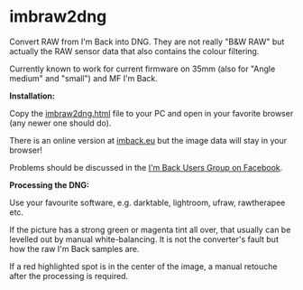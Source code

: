 # imbraw2dng
Convert RAW from I'm Back into DNG. They are not really "B&W RAW" but actually the RAW sensor data that also contains the colour filtering.

Currently known to work for current firmware on 35mm (also for "Angle medium" and "small") and MF I'm Back.

**Installation:**

Copy the [imbraw2dng.html](https://github.com/shyrodgau/imbraw2dng/raw/master/imbraw2dng.html) file to your PC and open in your favorite browser (any newer one should do).

There is an online version at [imback.eu](https://imback.eu/home/im-back-raw-dng-converter-ib35/) but the image data will stay in your browser!

Problems should be discussed in the [I'm Back Users Group on Facebook](https://www.facebook.com/groups/1212628099691211).

**Processing the DNG:**

Use your favourite software, e.g. darktable, lightroom, ufraw, rawtherapee etc.

If the picture has a strong green or magenta tint all over, that usually can be levelled out by manual white-balancing. It is not the converter's fault but how the raw I'm Back samples are.

If a red highlighted spot is in the center of the image, a manual retouche after the processing is required.
